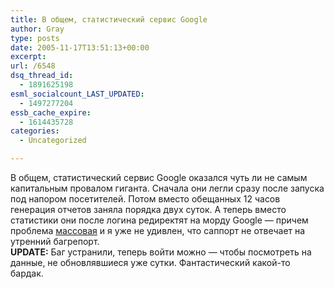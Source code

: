 ```yaml
---
title: В общем, статистический сервис Google
author: Gray
type: posts
date: 2005-11-17T13:51:13+00:00
excerpt:
url: /6548
dsq_thread_id:
  - 1891625198
esml_socialcount_LAST_UPDATED:
  - 1497277204
essb_cache_expire:
  - 1614435728
categories:
  - Uncategorized

---
```








В общем, статистический сервис Google оказался чуть ли не самым капитальным провалом гиганта. Сначала они легли сразу после запуска под напором посетителей. Потом вместо обещанных 12 часов генерация отчетов заняла порядка двух суток. А теперь вместо статистики они после логина редиректят на морду Google &#8212; причем проблема <a href="http://www.seroundtable.com/archives/002817.html" target="_blank">массовая</a> и я уже не удивлен, что саппорт не отвечает на утренний багрепорт.  
**UPDATE:** Баг устранили, теперь войти можно &#8212; чтобы посмотреть на данные, не обновлявшиеся уже сутки. Фантастический какой-то бардак.